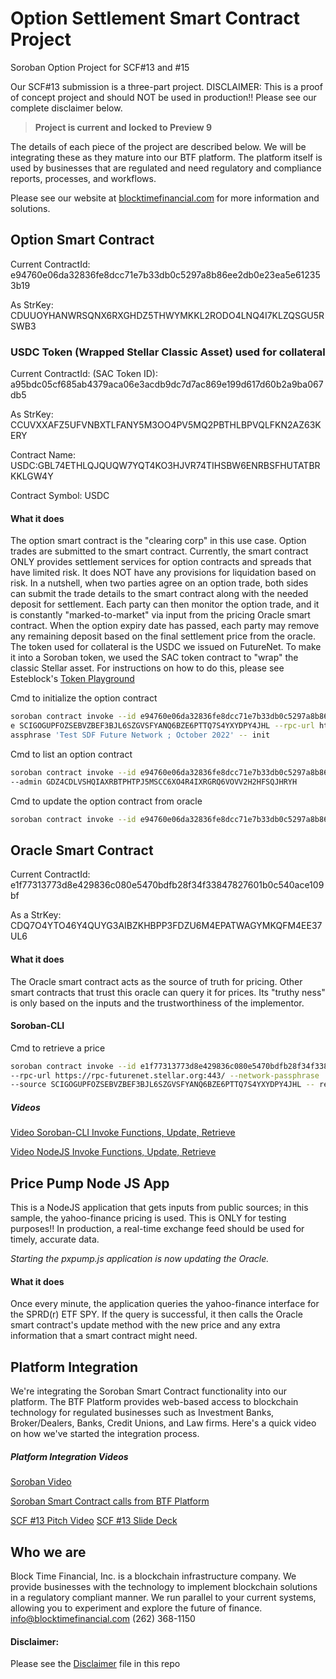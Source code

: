 # Option Settlement Smart Contract Project
Soroban Option Project for SCF#13 and #15

Our SCF#13 submission is a three-part project.
DISCLAIMER: This is a proof of concept project and should NOT be used in production!!
Please see our complete disclaimer below.

>**Project is current and locked to Preview 9**

The details of each piece of the project are described below.  We will be integrating
these as they mature into our BTF platform.  The platform itself is used by businesses
that are regulated and need regulatory and compliance reports, processes, and workflows.

Please see our website at [blocktimefinancial.com](https://blocktimefinancial.com) for more information and solutions.

## Option Smart Contract
Current ContractId: e94760e06da32836fe8dcc71e7b33db0c5297a8b86ee2db0e23ea5e612353b19

As StrKey: CDUUOYHANWRSQNX6RXGHDZ5THWYMKKL2RODO4LNQ4I7KLZQSGU5RSWB3
### USDC Token (Wrapped Stellar Classic Asset) used for collateral
Current ContractId: (SAC Token ID): a95bdc05cf685ab4379aca06e3acdb9dc7d7ac869e199d617d60b2a9ba067db5

As StrKey: CCUVXXAFZ5UFVNBXTLFANY5M3OO4PV5MQ2PBTHLBPVQLFKN2AZ63KERY

Contract Name: USDC:GBL74ETHLQJQUQW7YQT4KO3HJVR74TIHSBW6ENRBSFHUTATBRKKLGW4Y

Contract Symbol: USDC
#### What it does
The option smart contract is the "clearing corp" in this use case.  Option trades are submitted
to the smart contract.  Currently, the smart contract ONLY provides settlement services for 
option contracts and spreads that have limited risk.  It does NOT have any provisions for liquidation
based on risk.  In a nutshell, when two parties agree on an option trade, both sides can submit the trade
details to the smart contract along with the needed deposit for settlement.  Each party can then monitor the option
trade, and it is constantly "marked-to-market" via input from the pricing Oracle smart contract.
When the option expiry date has passed, each party may remove any remaining deposit based on the final 
settlement price from the oracle.  The token used for collateral is the USDC we issued on FutureNet.
To make it into a Soroban token, we used the SAC token contract to "wrap" the classic Stellar asset.
For instructions on how to do this, please see Esteblock's [Token Playground](https://token-playground.gitbook.io/guide/)

Cmd to initialize the option contract
```sh
soroban contract invoke --id e94760e06da32836fe8dcc71e7b33db0c5297a8b86ee2db0e23ea5e612353b19 --sourc
e SCIGOGUPFOZSEBVZBEF3BJL6SZGVSFYANQ6BZE6PTTQ7S4YXYDPY4JHL --rpc-url https://rpc-futurenet.stellar.org:443 --network-p
assphrase 'Test SDF Future Network ; October 2022' -- init
```

Cmd to list an option contract
```sh
soroban contract invoke --id e94760e06da32836fe8dcc71e7b33db0c5297a8b86ee2db0e23ea5e612353b19 --source SCIGOGUPFOZSEBVZBEF3BJL6SZGVSFYANQ6BZE6PTTQ7S4YXYDPY4JHL --rpc-url https://rpc-futurenet.stellar.org:443 --network-passphrase 'Test SDF Future Network ; October 2022' -- list --opt_type 10 --strike 100 --exp 168782113900 --oracle CDQ7O4YTO46Y4QUYG3AIBZKHBPP3FDZU6M4EPATWAGYMKQFM4EE37UL6 --token CCUVXXAFZ5UFVNBXTLFANY5M3OO4PV5MQ2PBTHLBPVQLFKN2AZ63KERY 
--admin GDZ4CDLVSHQIAXRBTPHTPJ5MSCC6XO4R4IXRGRQ6VOVV2H2HFSQJHRYH
```

Cmd to update the option contract from oracle
```sh
soroban contract invoke --id e94760e06da32836fe8dcc71e7b33db0c5297a8b86ee2db0e23ea5e612353b19 --source SCIGOGUPFOZSEBVZBEF3BJL6SZGVSFYANQ6BZE6PTTQ7S4YXYDPY4JHL --rpc-url https://rpc-futurenet.stellar.org:443 --network-passphrase 'Test SDF Future Network ; October 2022' -- upd_px
```

## Oracle Smart Contract
Current ContractId: e1f77313773d8e429836c080e5470bdfb28f34f33847827601b0c540ace109bf

As a StrKey: CDQ7O4YTO46Y4QUYG3AIBZKHBPP3FDZU6M4EPATWAGYMKQFM4EE37UL6

#### What it does
The Oracle smart contract acts as the source of truth for pricing.  Other smart contracts that trust
this oracle can query it for prices.  Its "truthy ness" is only based on the inputs and the trustworthiness
of the implementor. 

#### Soroban-CLI
Cmd to retrieve a price
```sh
soroban contract invoke --id e1f77313773d8e429836c080e5470bdfb28f34f33847827601b0c540ace109bf \
--rpc-url https://rpc-futurenet.stellar.org:443/ --network-passphrase 'Test SDF Future Network ; October 2022' \
--source SCIGOGUPFOZSEBVZBEF3BJL6SZGVSFYANQ6BZE6PTTQ7S4YXYDPY4JHL -- retrieve
```
##### Videos 
[Video Soroban-CLI Invoke Functions, Update, Retrieve](https://www.loom.com/share/934ae32d84624cfc83e120a5766cf60a)

[Video NodeJS Invoke Functions, Update, Retrieve](https://www.loom.com/share/10707c09005b4e1aaf3e11fd31fbf297)

## Price Pump Node JS App
This is a NodeJS application that gets inputs from public sources; in this sample, the yahoo-finance
pricing is used.  This is ONLY for testing purposes!!  In production, a real-time exchange feed should
be used for timely, accurate  data.  

*Starting the pxpump.js application is now updating the Oracle.*
#### What it does
Once every minute, the application queries the yahoo-finance interface for the SPRD(r) ETF SPY.
If the query is successful, it then calls the Oracle smart contract's update method with the new price
and any extra information that a smart contract might need. 
## Platform Integration
We're integrating the Soroban Smart Contract functionality into our platform.  The BTF Platform
provides web-based access to blockchain technology for regulated businesses such as Investment Banks,
Broker/Dealers, Banks, Credit Unions, and Law firms.  Here's a quick video on how we've started
the integration process.

##### Platform Integration Videos
[Soroban Video](https://www.loom.com/share/9a13bd19491b443f8c145040bca0d105)

[Soroban Smart Contract calls from BTF Platform](https://www.loom.com/share/ec6ffaaf9b5340bc85b8d005edf45900)

[SCF #13 Pitch Video](https://youtu.be/iUjGjVV6DVw)
[SCF #13 Slide Deck](https://www.canva.com/design/DAFhT7nGxr8/LcUwa4GXjQMr6T3Y8CseaQ/edit?utm_content=DAFhT7nGxr8&utm_campaign=designshare&utm_medium=link2&utm_source=sharebutton)
## Who we are
Block Time Financial, Inc. is a blockchain infrastructure company.  We provide businesses with the technology to implement blockchain solutions in
a regulatory compliant manner.  We run parallel to your current systems, allowing you to experiment and explore the future of finance.
info@blocktimefinancial.com
(262) 368-1150

#### Disclaimer:
Please see the [Disclaimer](./DISCLAIMER.md) file in this repo
